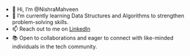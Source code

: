 - 👋 Hi, I’m @NishraMahveen
- 🌱 I’m currently learning Data Structures and Algorithms to strengthen problem-solving skills.
- 📫 Reach out to me on [LinkedIn](https://www.linkedin.com/in/nishramahveen)
- 📚 Open to collaborations and eager to connect with like-minded individuals in the tech community.



<!---
NishraMahveen/NishraMahveen is a ✨ special ✨ repository because its `README.md` (this file) appears on your GitHub profile.
You can click the Preview link to take a look at your changes.
--->
